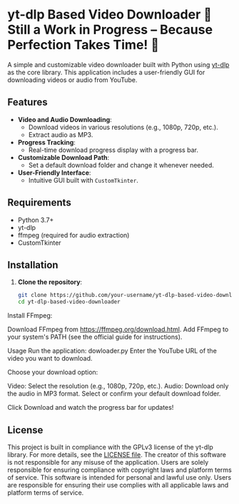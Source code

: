 # yt-dlp Based Video Downloader 🚧 Still a Work in Progress – Because Perfection Takes Time! 🚀

A simple and customizable video downloader built with Python using [yt-dlp](https://github.com/yt-dlp/yt-dlp) as the core library. This application includes a user-friendly GUI for downloading videos or audio from YouTube.

## Features

- **Video and Audio Downloading**:
  - Download videos in various resolutions (e.g., 1080p, 720p, etc.).
  - Extract audio as MP3.
- **Progress Tracking**:
  - Real-time download progress display with a progress bar.
- **Customizable Download Path**:
  - Set a default download folder and change it whenever needed.
- **User-Friendly Interface**:
  - Intuitive GUI built with `CustomTkinter`.

## Requirements

- Python 3.7+
- yt-dlp
- ffmpeg (required for audio extraction)
- CustomTkinter

## Installation

1. **Clone the repository**:
   ```bash
   git clone https://github.com/your-username/yt-dlp-based-video-downloader.git
   cd yt-dlp-based-video-downloader

Install FFmpeg:

Download FFmpeg from https://ffmpeg.org/download.html.
Add FFmpeg to your system's PATH (see the official guide for instructions).

Usage
Run the application:
dowloader.py
Enter the YouTube URL of the video you want to download.

Choose your download option:

Video: Select the resolution (e.g., 1080p, 720p, etc.).
Audio: Download only the audio in MP3 format.
Select or confirm your default download folder.

Click Download and watch the progress bar for updates!

## License
This project is built in compliance with the GPLv3 license of the yt-dlp library. For more details, see the [LICENSE file](./LICENSE).
The creator of this software is not responsible for any misuse of the application. Users are solely responsible for ensuring compliance with copyright laws and platform terms of service.
This software is intended for personal and lawful use only. Users are responsible for ensuring their use complies with all applicable laws and platform terms of service.
